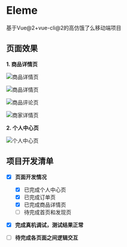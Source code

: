 # Eleme
基于Vue@2+vue-cli@2的高仿饿了么移动端项目

## 页面效果
 **1. 商品详情页**

![商品详情页](./resource/README/detail.png "模型预览")

![商品详情页](./resource/README/shopDetail.png "商品详情页")

![商品评论页](./resource/README/rate.png "商品评论页")

![商家详情页](./resource/README/shop.png "商家详情页")

**2. 个人中心页**

![个人中心页](./resource/README/person.png "个人中心页")

## 项目开发清单

- [x] **页面开发情况**
  - [x] 已完成个人中心页
  - [x] 已完成订单页
  - [x] 已完成商品详情页
  - [ ] 待完成首页和发现页
- [x] **完成真机调试，测试结果正常**
- [ ] **待完成各页面之间逻辑交互**


